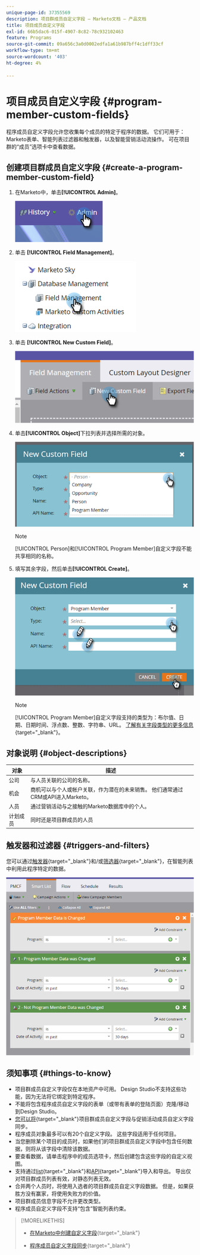 ```yaml
---
unique-page-id: 37355569
description: 项目群成员自定义字段 — Marketo文档 — 产品文档
title: 项目成员自定义字段
exl-id: 66b5dac6-015f-4907-8c82-78c932102463
feature: Programs
source-git-commit: 09a656c3a0d0002edfa1a61b987bff4c1dff33cf
workflow-type: tm+mt
source-wordcount: '403'
ht-degree: 4%

---
```


# 项目成员自定义字段 {#program-member-custom-fields}

程序成员自定义字段允许您收集每个成员的特定于程序的数据。 它们可用于：Marketo表单、智能列表过滤器和触发器，以及智能营销活动流操作。 可在项目群的“成员”选项卡中查看数据。

## 创建项目群成员自定义字段 {#create-a-program-member-custom-field}

1. 在Marketo中，单击&#x200B;**[!UICONTROL Admin]**。

   ![](assets/one.png)

1. 单击 **[!UICONTROL Field Management]**。

   ![](assets/two.png)

1. 单击 **[!UICONTROL New Custom Field]**。

   ![](assets/three.png)

1. 单击&#x200B;**[!UICONTROL Object]**&#x200B;下拉列表并选择所需的对象。

   ![](assets/four.png)

   >[!NOTE]
   >
   >[!UICONTROL Person]和[!UICONTROL Program Member]自定义字段不能共享相同的名称。

1. 填写其余字段，然后单击&#x200B;**[!UICONTROL Create]**。

   ![](assets/five.png)

   >[!NOTE]
   >
   >[!UICONTROL Program Member]自定义字段支持的类型为：布尔值、日期、日期时间、浮点数、整数、字符串、URL。 [了解有关字段类型的更多信息](/help/marketo/product-docs/administration/field-management/custom-field-type-glossary.md){target="_blank"}。

## 对象说明 {#object-descriptions}

| 对象 | 描述 |
|---|---|
| 公司 | 与人员关联的公司的名称。 |
| 机会 | 商机可以与个人或帐户关联，作为潜在的未来销售。 他们通常通过CRM或API进入Marketo。 |
| 人员 | 通过营销活动与之接触的Marketo数据库中的个人。 |
| 计划成员 | 同时还是项目群成员的人员 |

## 触发器和过滤器 {#triggers-and-filters}

您可以通过[触发器](/help/marketo/product-docs/core-marketo-concepts/smart-campaigns/creating-a-smart-campaign/define-smart-list-for-smart-campaign-trigger.md){target="_blank"}和/或[筛选器](/help/marketo/product-docs/core-marketo-concepts/smart-lists-and-static-lists/creating-a-smart-list/find-and-add-filters-to-a-smart-list.md){target="_blank"}，在智能列表中利用此程序特定的数据。

![](assets/six.png)

## 须知事项 {#things-to-know}

* 项目群成员自定义字段仅在本地资产中可用。 Design Studio不支持这些功能，因为无法将它绑定到特定程序。
* 不能将包含程序成员自定义字段的表单（或带有表单的登陆页面）克隆/移动到Design Studio。
* [您可以将](/help/marketo/product-docs/core-marketo-concepts/programs/working-with-programs/program-member-custom-field-sync.md){target="_blank"}项目群成员自定义字段与促销活动成员自定义字段同步。
* 程序成员对象最多可以有20个自定义字段。 这些字段适用于任何项目。
* 当您删除某个项目的成员时，如果他们的项目群成员自定义字段中包含任何数据，则将从该字段中清除该数据。
* 要查看数据，请单击程序中的成员选项卡，然后创建包含这些字段的自定义视图。
* 支持通过[list](/help/marketo/getting-started/quick-wins/import-a-list-of-people.md){target="_blank"}和[API](https://experienceleague.adobe.com/zh-hans/docs/marketo-developer/marketo/home){target="_blank"}导入和导出。 导出仅对项目群成员列表有效，对静态列表无效。
* 合并两个人员时，将使用入选者的项目群成员自定义字段数据。 但是，如果获胜方没有赢家，将使用失败方的价值。
* 项目群成员信息字段不允许更改类型。
* 程序成员自定义字段不支持“包含”智能列表约束。

>[!MORELIKETHIS]
>
>* [在Marketo中创建自定义字段](/help/marketo/product-docs/administration/field-management/create-a-custom-field-in-marketo.md){target="_blank"}
>
>* [程序成员自定义字段同步](/help/marketo/product-docs/core-marketo-concepts/programs/working-with-programs/program-member-custom-field-sync.md){target="_blank"}
